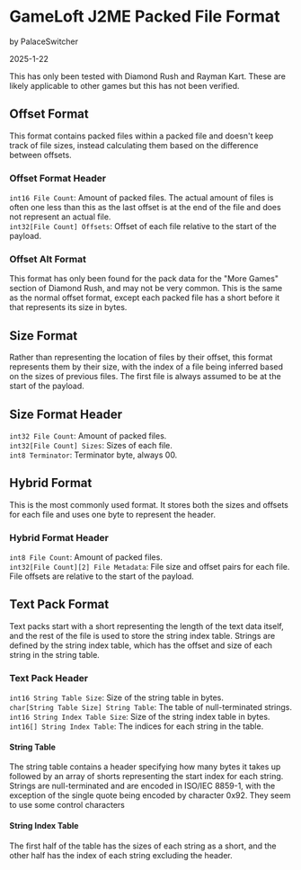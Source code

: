 # GameLoft J2ME Packed File Format

by PalaceSwitcher

2025-1-22

This has only been tested with Diamond Rush and Rayman Kart. These are likely applicable to other games but this has not been verified.

## Offset Format

This format contains packed files within a packed file and doesn't keep track of file sizes, instead calculating them based on the difference between offsets.

### Offset Format Header

`int16 File Count`: Amount of packed files. The actual amount of files is often one less than this as the last offset is at the end of the file and does not represent an actual file.  
`int32[File Count] Offsets`: Offset of each file relative to the start of the payload.

### Offset Alt Format

This format has only been found for the pack data for the "More Games" section of Diamond Rush, and may not be very common. This is the same as the normal offset format, except each packed file has a short before it that represents its size in bytes.

## Size Format

Rather than representing the location of files by their offset, this format represents them by their size, with the index of a file being inferred based on the sizes of previous files. The first file is always assumed to be at the start of the payload.

## Size Format Header

`int32 File Count`: Amount of packed files.  
`int32[File Count] Sizes`: Sizes of each file.  
`int8 Terminator`: Terminator byte, always 00.

## Hybrid Format

This is the most commonly used format. It stores both the sizes and offsets for each file and uses one byte to represent the header.

### Hybrid Format Header

`int8 File Count`: Amount of packed files.  
`int32[File Count][2] File Metadata`: File size and offset pairs for each file. File offsets are relative to the start of the payload.

## Text Pack Format

Text packs start with a short representing the length of the text data itself, and the rest of the file is used to store the string index table. Strings are defined by the string index table, which has the offset and size of each string in the string table.

### Text Pack Header

`int16 String Table Size`: Size of the string table in bytes.  
`char[String Table Size] String Table`: The table of null-terminated strings.  
`int16 String Index Table Size`: Size of the string index table in bytes.  
`int16[] String Index Table`: The indices for each string in the table.

#### String Table

The string table contains a header specifying how many bytes it takes up followed by an array of shorts representing the start index for each string. Strings are null-terminated and are encoded in ISO/IEC 8859-1, with the exception of the single quote being encoded by character 0x92. They seem to use some control characters

#### String Index Table

The first half of the table has the sizes of each string as a short, and the other half has the index of each string excluding the header.
